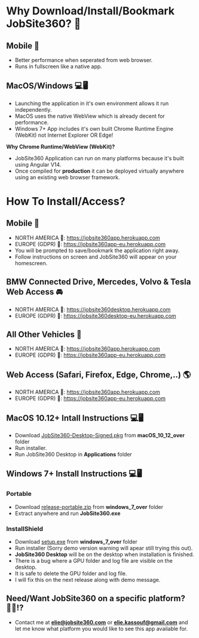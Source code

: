 # Why Download/Install/Bookmark JobSite360? 🤨
## Mobile 📱
- Better performance when seperated from web browser.
- Runs in fullscreen like a native app.

## MacOS/Windows 💻🖥
- Launching the application in it's own environment allows it run independently. 
- MacOS uses the native WebView which is already decent for performance.
- Windows 7+ App includes it's own built Chrome Runtime Engine (WebKit) not Internet Explorer OR Edge!

**Why Chrome Runtime/WebView (WebKit)?**
- JobSite360 Application can run on many platforms because it's built using Angular V14. 
- Once compiled for **production** it can be deployed virtually anywhere using an existing web browser framework.

# How To Install/Access?

## Mobile 📱
- NORTH AMERICA 🔗: https://jobsite360app.herokuapp.com
- EUROPE (GDPR) 🔗: https://jobsite360app-eu.herokuapp.com
- You will be prompted to save/bookmark the application right away. 
- Follow instructions on screen and JobSite360 will appear on your homescreen.

## BMW Connected Drive, Mercedes, Volvo & Tesla Web Access 🚘
- NORTH AMERICA 🔗: https://jobsite360desktop.herokuapp.com
- EUROPE (GDPR) 🔗: https://jobsite360desktop-eu.herokuapp.com

## All Other Vehicles 🚖
- NORTH AMERICA 🔗: https://jobsite360app.herokuapp.com
- EUROPE (GDPR) 🔗: https://jobsite360app-eu.herokuapp.com

## Web Access (Safari, Firefox, Edge, Chrome,..) 🌎
- NORTH AMERICA 🔗: https://jobsite360app.herokuapp.com
- EUROPE (GDPR) 🔗: https://jobsite360app-eu.herokuapp.com

## MacOS 10.12+ Intall Instructions 💻🖥
- Download [JobSite360-Desktop-Signed.pkg](https://github.com/eliegkassouf/jobsite360distribution/raw/master/macOS_10_12_over/JobSite360-Desktop-Signed.pkg) from **macOS_10_12_over** folder
- Run installer. 
- Run JobSite360 Desktop in **Applications** folder 

## Windows 7+ Install Instructions 💻🖥

### Portable
- Download [release-portable.zip](https://github.com/eliegkassouf/jobsite360distribution/raw/master/windows_7_over/release-portable.zip) from **windows_7_over** folder
- Extract anywhere and run **JobSite360.exe**

### InstallShield
- Download [setup.exe](https://github.com/eliegkassouf/jobsite360distribution/raw/master/windows_7_over/setup.exe) from **windows_7_over** folder
- Run installer (Sorry demo version warning will apear still trying this out).
- **JobSite360 Desktop** will be on the desktop when installation is finished.
- There is a bug where a GPU folder and log file are visible on the desktop. 
- It is safe to delete the GPU folder and log file.
- I will fix this on the next release along with demo message.

## Need/Want JobSite360 on a specific platform? 🙋‍♂️⁉️
- Contact me at **elie@jobsite360.com** or **elie.kassouf@gmail.com** and let me know what platform you would like to see this app available for. 
